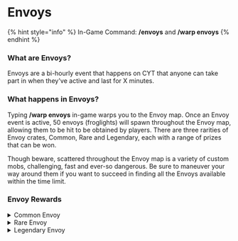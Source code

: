 # Envoys

[//]: # (Outdated Information)

{% hint style="info" %}
In-Game Command: **/envoys** and **/warp envoys**
{% endhint %}

### **What are Envoys?**

Envoys are a bi-hourly event that happens on CYT that anyone can take part in when they've active and last for X minutes.

### **What happens in Envoys?**

Typing **/warp envoys** in-game warps you to the Envoy map. Once an Envoy event is active, 50 envoys (froglights) will spawn throughout the Envoy map, allowing them to be hit to be obtained by players. There are three rarities of Envoy crates, Common, Rare and Legendary, each with a range of prizes that can be won.

Though beware, scattered throughout the Envoy map is a variety of custom mobs, challenging, fast and ever-so dangerous. Be sure to maneuver your way around them if you want to succeed in finding all the Envoys available within the time limit.

### **Envoy Rewards**

<details>

<summary>Common Envoy</summary>

* Small Money Pouch
* Small XP Pouch
* Small Entropy Pouch
* Small Credits Pouch
* [Reward Crate Key](crates.md#what-are-the-crate-rewards)
* [Ancient Coin](enchantment-cap/#ancient-coins)
* Spawner Shard
* Mystery Essence
* Enchanted Golden Apple

</details>

<details>

<summary>Rare Envoy</summary>

* Medium Money Pouch
* Medium XP Pouch
* Medium Entropy Pouch
* Medium Credits Pouch
* 3x [Reward Crate Keys](crates.md#what-are-the-crate-rewards)
* 3x [Ancient Coins](enchantment-cap/#ancient-coins)
* Mystery Spawner
* Elytra
* Heart of the Sea

</details>

<details>

<summary>Legendary Envoy</summary>

* Large Money Pouch
* Large XP Pouch
* Large Entropy Pouch
* Large Credits Pouch
* 8x [Reward Crate Keys](crates.md#what-are-the-crate-rewards)
* 8x [Ancient Coins](enchantment-cap/#ancient-coins)
* [Talisman Core](talismans.md#how-to-obtain-talismans)
* [Mystery Augment](fishing.md#what-are-the-augments)
* Sunset Scoreboard Collectable

</details>
